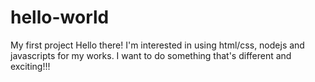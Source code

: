# hello-world
My first project
Hello there! I'm interested in using html/css, nodejs and javascripts for my works.
I want to do something that's different and exciting!!!

